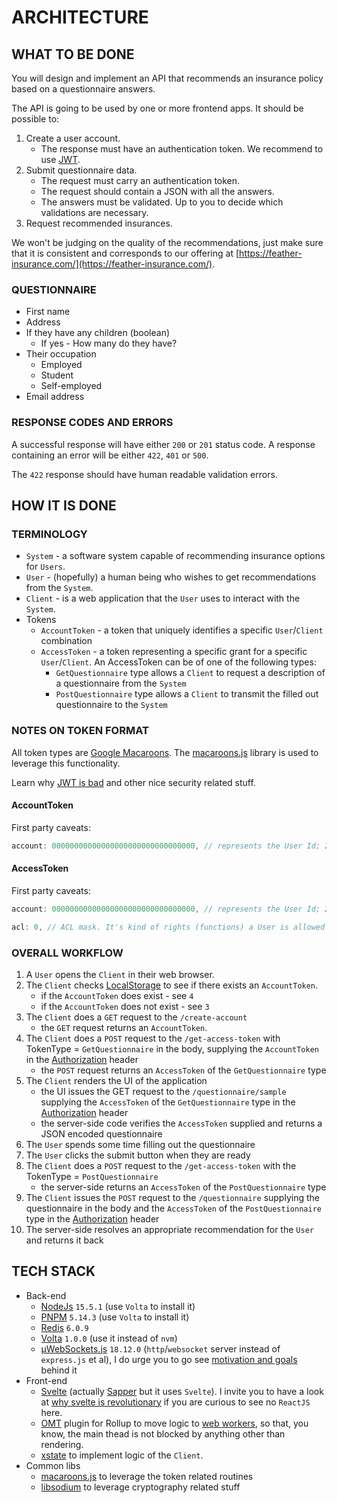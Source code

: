# ARCHITECTURE

## WHAT TO BE DONE

You will design and implement an API that recommends an insurance policy based on a questionnaire answers.

The API is going to be used by one or more frontend apps. It should be possible to:

1. Create a user account.
    - The response must have an authentication token. We recommend to use [JWT](https://jwt.io/).
2. Submit questionnaire data.
    - The request must carry an authentication token.
    - The request should contain a JSON with all the answers.
    - The answers must be validated. Up to you to decide which validations are necessary.
3. Request recommended insurances.

We won't be judging on the quality of the recommendations, just make sure that it is consistent and corresponds to our offering at [https://feather-insurance.com/](https://feather-insurance.com/).

### QUESTIONNAIRE

- First name
- Address
- If they have any children (boolean)
  - If yes - How many do they have?
- Their occupation
  - Employed
  - Student
  - Self-employed
- Email address

### RESPONSE CODES AND ERRORS

A successful response will have either `200` or `201` status code. A response containing an error will be either `422`, `401` or `500`.

The `422` response should have human readable validation errors.

## HOW IT IS DONE

### TERMINOLOGY

- `System` - a software system capable of recommending insurance options for `Users`.
- `User` - (hopefully) a human being who wishes to get recommendations from the `System`.
- `Client` - is a web application that the `User` uses to interact with the `System`.
- Tokens
  - `AccountToken` - a token that uniquely identifies a specific `User`/`Client` combination
  - `AccessToken` - a token representing a specific grant for a specific `User`/`Client`. An AccessToken can be of one of the following types:
    - `GetQuestionnaire` type allows a `Client` to request a description of a questionnaire from the `System`
    - `PostQuestionnaire` type allows a `Client` to transmit the filled out questionnaire to the `System`

### NOTES ON TOKEN FORMAT

All token types are [Google Macaroons](https://research.google/pubs/pub41892/). The [macaroons.js](https://github.com/nitram509/macaroons.js) library is used to leverage this functionality.

Learn why [JWT is bad](https://latacora.micro.blog/a-childs-garden/) and other nice security related stuff.

#### AccountToken

First party caveats:

```javascript
account: 00000000000000000000000000000000, // represents the User Id; 256 bits; see randombytes_buf: https://libsodium.gitbook.io/doc/generating_random_data
```

#### AccessToken

First party caveats:

```javascript
account: 00000000000000000000000000000000, // represents the User Id; 256 bits; see randombytes_buf: https://libsodium.gitbook.io/doc/generating_random_data
```

```javascript
acl: 0, // ACL mask. It's kind of rights (functions) a User is allowed to execute on the server-side
```

### OVERALL WORKFLOW

1. A `User` opens the `Client` in their web browser.
2. The `Client` checks [LocalStorage](https://developer.mozilla.org/en-US/docs/Web/API/Window/localStorage) to see if there exists an `AccountToken`.
    - if the `AccountToken` does exist - see `4`
    - if the `AccountToken` does not exist - see `3`
3. The `Client` does a `GET` request to the `/create-account`
    - the `GET` request returns an `AccountToken`.
4. The `Client` does a `POST` request to the `/get-access-token` with TokenType = `GetQuestionnaire` in the body, supplying the `AccountToken` in the [Authorization](https://developer.mozilla.org/en-US/docs/Web/HTTP/Headers/Authorization) header
    - the `POST` request returns an `AccessToken` of the `GetQuestionnaire` type
5. The `Client` renders the UI of the application
    - the UI issues the GET request to the `/questionnaire/sample` supplying the `AccessToken` of the `GetQuestionnaire` type in the [Authorization](https://developer.mozilla.org/en-US/docs/Web/HTTP/Headers/Authorization) header
    - the server-side code verifies the `AccessToken` supplied and returns a JSON encoded questionnaire
7. The `User` spends some time filling out the questionnaire
8. The `User` clicks the submit button when they are ready
9. The `Client` does a `POST` request to the `/get-access-token` with the TokenType = `PostQuestionnaire`
    - the server-side returns an `AccessToken` of the `PostQuestionnaire` type
10. The `Client` issues the `POST` request to the `/questionnaire` supplying the questionnaire in the body and the `AccessToken` of the `PostQuestionnaire` type in the [Authorization](https://developer.mozilla.org/en-US/docs/Web/HTTP/Headers/Authorization) header
11. The server-side resolves an appropriate recommendation for the `User` and returns it back

## TECH STACK

- Back-end
  - [NodeJs](https://nodejs.org/en/download/) `15.5.1` (use `Volta` to install it)
  - [PNPM](https://pnpm.js.org/en/motivation) `5.14.3` (use `Volta` to install it)
  - [Redis](https://redis.io/download) `6.0.9`
  - [Volta](https://volta.sh/) `1.0.0` (use it instead of `nvm`)
  - [µWebSockets.js](https://github.com/uNetworking/uWebSockets.js) `18.12.0` (`http`/`websocket` server instead of `express.js` et al), I do urge you to go see [motivation and goals](https://github.com/uNetworking/uWebSockets/blob/master/misc/READMORE.md) behind it
- Front-end
  - [Svelte](https://svelte.dev/) (actually [Sapper](https://sapper.svelte.dev/) but it uses `Svelte`). I invite you to have a look at [why svelte is revolutionary](https://dev.to/hanna/why-svelte-is-revolutionary-415e) if you are curious to see no `ReactJS` here.
  - [OMT](https://github.com/surma/rollup-plugin-off-main-thread) plugin for Rollup to move logic to [web workers](https://developer.mozilla.org/en-US/docs/Web/API/Web_Workers_API/Using_web_workers), so that, you know, the main thead is not blocked by anything other than rendering.
  - [xstate](https://github.com/davidkpiano/xstate) to implement logic of the `Client`.
- Common libs
  - [macaroons.js](https://github.com/nitram509/macaroons.js) to leverage the token related routines
  - [libsodium](https://github.com/jedisct1/libsodium.js) to leverage cryptography related stuff
